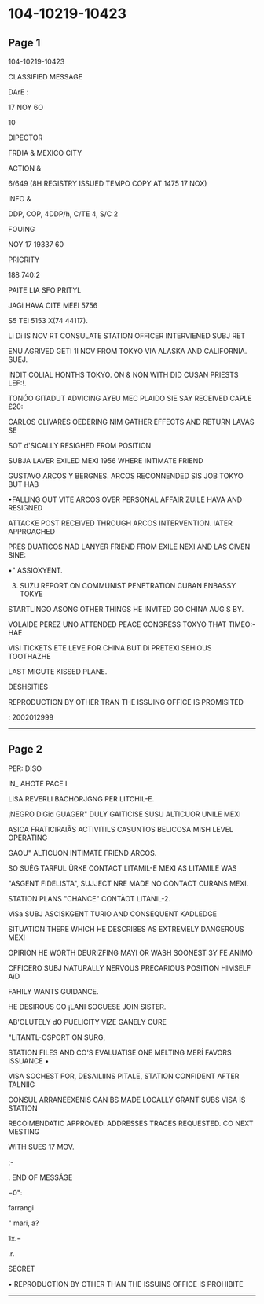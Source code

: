 # 104-10219-10423

## Page 1

104-10219-10423

CLASSIFIED MESSAGE

DArE :

17 NOY 6O

10

DIPECTOR

FRDIA & MEXICO CITY

ACTION &

6/649 (8H REGISTRY ISSUED TEMPO COPY AT 1475 17 NOX)

INFO &

DDP, COP, 4DDP/h, C/TE 4, S/C 2

FOUING

NOY 17 19337 60

PRICRITY

188 740:2

PAITE LIA SFO PRITYL

JAGi HAVA CITE MEEI 5756

S5 TEl 5153 X(74 44117).

Li Di IS NOV RT CONSULATE STATION OFFICER INTERVIENED SUBJ RET

ENU AGRIVED GETI 1I NOV FROM TOKYO VIA ALASKA AND CALIFORNIA. SUEJ.

INDIT COLIAL HONTHS TOKYO. ON & NON WITH DID CUSAN PRIESTS LEF:!.

TONÓO GITADUT ADVICING AYEU MEC PLAIDO SIE SAY RECEIVED CAPLE £20:

CARLOS OLIVARES OEDERING NIM GATHER EFFECTS AND RETURN LAVAS SE

SOT d'SICALLY RESIGHED FROM POSITION

SUBJA LAVER EXILED MEXI 1956 WHERE INTIMATE FRIEND

GUSTAVO ARCOS Y BERGNES. ARCOS RECONNENDED SIS JOB TOKYO BUT HAB

•FALLING OUT VITE ARCOS OVER PERSONAL AFFAIR ZUILE HAVA AND RESIGNED

ATTACKE POST RECEIVED THROUGH ARCOS INTERVENTION. lATER APPROACHED

PRES DUATICOS NAD LANYER FRIEND FROM EXILE NEXI AND LAS GIVEN SINE:

•" ASSIOXYENT.

3. SUZU REPORT ON COMMUNIST PENETRATION CUBAN ENBASSY TOKYE

STARTLINGO ASONG OTHER THINGS HE INVITED GO CHINA AUG S BY.

VOLAIDE PEREZ UNO ATTENDED PEACE CONGRESS TOXYO THAT TIMEO:-HAE

VISI TICKETS ETE LEVE FOR CHINA BUT Di PRETEXI SEHIOUS TOOTHAZHE

LAST MIGUTE KISSED PLANE.

DESHSITIES

REPRODUCTION BY OTHER TRAN THE ISSUING OFFICE IS PROMISITED

: 2002012999

---

## Page 2

PER: DISO

IN_ AHOTE PACE I

LISA REVERLI BACHORJGNG PER LITCHIL-E.

¡NEGRO DiGid GUAGER" DULY GAITICISE SUSU ALTICUOR UNILE MEXI

ASICA FRATICIPAIÃS ACTIVITILS CASUNTOS BELICOSA MISH LEVEL OPERATING

GAOU" ALTICUON INTIMATE FRIEND ARCOS.

SO SUÉG TARFUL ÜRKE CONTACT LITAMIL-E MEXI AS LITAMILE WAS

"ASGENT FIDELISTA", SUJJECT NRE MADE NO CONTACT CURANS MEXI.

STATION PLANS "CHANCE" CONTÀOT LITANIL-2.

ViSa SUBJ ASCISKGENT TURIO AND CONSEQUENT KADLEDGE

SITUATION THERE WHICH HE DESCRIBES AS EXTREMELY DANGEROUS MEXI

OPIRION HE WORTH DEURIZFING MAYI OR WASH SOONEST 3Y FE ANIMO

CFFICERO SUBJ NATURALLY NERVOUS PRECARIOUS POSITION HIMSELF AiD

FAHILY WANTS GUIDANCE.

HE DESIROUS GO ¡LANI SOGUESE JOIN SISTER.

AB'OLUTELY dO PUELICITY VIZE GANELY CURE

"LiTANTL-OSPORT ON SURG,

STATION FILES AND CO'S EVALUATISE ONE MELTING MERÍ FAVORS ISSUANCE •

VISA SOCHEST FOR, DESAILIINS PITALE, STATION CONFIDENT AFTER TALNIIG

CONSUL ARRANEEXENIS CAN BS MADE LOCALLY GRANT SUBS VISA IS STATION

RECOIMENDATIC APPROVED. ADDRESSES TRACES REQUESTED. CO NEXT MESTING

WITH SUES 17 MOV.

;-

. END OF MESSÁGE

=0":

farrangi

" mari, a?

1x.=

.r.

SECRET

• REPRODUCTION BY OTHER THAN THE ISSUINS OFFICE IS PROHIBITE

---

